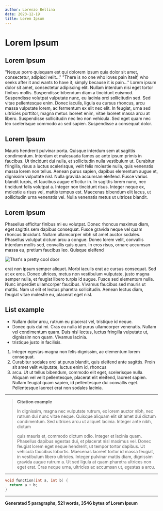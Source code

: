 ```yaml
---
author: Lorenzo Bellina
date: 2023-12-19
title: Lorem Ipsum
---
```

# Lorem Ipsum

## Lorem Ipsum

"Neque porro quisquam est qui dolorem ipsum quia dolor sit amet, consectetur, adipisci velit..."
"There is no one who loves pain itself, who seeks after it and wants to have it, simply because it is pain..."
Lorem ipsum dolor sit amet, consectetur adipiscing elit. Nullam interdum nisi eget tortor finibus mollis. Suspendisse bibendum diam a tincidunt euismod. Suspendisse volutpat vulputate nunc, eu lacinia orci sollicitudin sed. Sed vitae pellentesque enim. Donec iaculis, ligula eu cursus rhoncus, arcu massa vulputate lorem, ac fermentum ex elit nec elit. In feugiat, urna sed ultricies porttitor, magna metus laoreet enim, vitae laoreet massa arcu at libero. Suspendisse sollicitudin nec leo non vehicula. Sed eget quam nec leo scelerisque commodo ac sed sapien. Suspendisse a consequat dolor.

## Lorem Ipsum

Mauris hendrerit pulvinar porta. Quisque interdum sem at sagittis condimentum. Interdum et malesuada fames ac ante ipsum primis in faucibus. Ut tincidunt dui nulla, et sollicitudin nulla vestibulum ut. Curabitur fringilla, risus a luctus scelerisque, velit felis molestie nulla, quis venenatis massa lorem non tellus. Aenean purus sapien, dapibus elementum augue et, dignissim vulputate nisl. Nulla gravida accumsan eleifend. Fusce varius blandit turpis, et faucibus augue efficitur in. In sagittis lorem nunc, nec tincidunt felis volutpat a. Integer non tincidunt risus. Integer neque ex, molestie a risus vel, mattis tempus est. Maecenas bibendum elit lacus, ut sollicitudin urna venenatis vel. Nulla venenatis metus ut ultrices blandit.

## Lorem Ipsum

Phasellus efficitur finibus mi eu volutpat. Donec rhoncus maximus diam, eget sagittis sem dapibus consequat. Fusce gravida neque vel quam rhoncus tincidunt. Nullam ullamcorper nibh sit amet auctor sodales. Phasellus volutpat dictum arcu a congue. Donec lorem velit, convallis interdum mollis sed, convallis quis quam. In eros risus, ornare accumsan massa eu, pretium faucibus leo. Quisque eleifend 

![That's a pretty cool door](https://images.unsplash.com/photo-1676828363820-cec64af164f6?w=1600&auto=format&fit=crop&q=60&ixlib=rb-4.0.3&ixid=M3wxMjA3fDB8MHxleHBsb3JlLWZlZWR8MXx8fGVufDB8fHx8fA%3D%3D)

erat non ipsum semper aliquet. Morbi iaculis erat ac cursus consequat. Sed at ex eros. Donec ultrices, metus non vestibulum vulputate, justo magna semper nulla, et feugiat libero turpis id augue. Fusce sed elementum nulla. Nunc imperdiet ullamcorper faucibus. Vivamus faucibus sed mauris ut mattis. Nam ut elit et lectus pharetra sollicitudin. Aenean lectus diam, feugiat vitae molestie eu, placerat eget nisl.

## List example

- Nullam dolor arcu, rutrum eu placerat vel, tristique id neque. 
- Donec quis dui mi. Cras eu nulla id purus ullamcorper venenatis. Nullam vel condimentum quam. Duis nisl lectus, luctus fringilla vulputate ut, dignissim non quam. Vivamus lacinia. 
- tristique justo in facilisis.

1. Integer egestas magna non felis dignissim, ac elementum lorem consequat.
2. Curabitur sodales orci at purus blandit, quis eleifend ante sagittis. Proin sit amet velit vulputate, luctus enim id, rhoncus 
3. arcu. Ut ut tellus bibendum, commodo elit eget, scelerisque nulla. Aliquam vel velit pellentesque, placerat elit eleifend, laoreet sapien. Nullam feugiat quam sapien, id pellentesque dui convallis eget. Pellentesque laoreet erat non sodales lacinia.

---

> **Citation example**
> 
> 
>In dignissim, magna nec vulputate rutrum, ex lorem auctor nibh, nec rutrum dui nunc vitae neque. Quisque aliquam elit sit amet dui dictum condimentum. Sed ultrices arcu ut aliquet lacinia. Integer ante nibh, dictum 
> 
> quis mauris et, commodo dictum odio. Integer et lacinia quam. Phasellus dapibus egestas dui, et placerat nisl maximus vel. Donec feugiat lorem eget neque hendrerit, ut tempor tortor dapibus. Ut vehicula faucibus lobortis. Maecenas laoreet tortor id massa feugiat, in vestibulum libero ultricies. Integer pulvinar mattis diam, dignissim gravida augue rutrum a. Ut sed ligula at quam pharetra ultrices non eget erat. Cras neque urna, ultricies ac accumsan ut, egestas a arcu.


---

```c
void function(int a, int b) {
  return a + b;
}
```

---

**Generated 5 paragraphs, 521 words, 3546 bytes of Lorem Ipsum**
